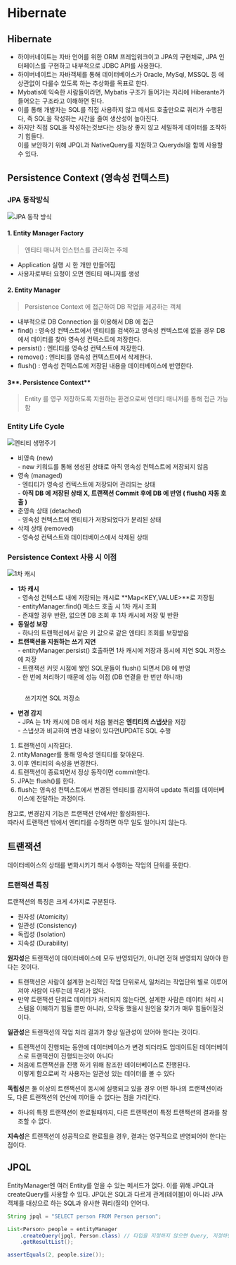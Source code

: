# Hibernate

## Hibernate

* 하이버네이트는 자바 언어를 위한 ORM 프레임워크이고 JPA의 구현체로, JPA 인터페이스를 구현하고 내부적으로 JDBC API를 사용한다.
* 하이버네이트는 자바객체를 통해 데이터베이스가 Oracle, MySql, MSSQL 등 에 상관없이 다룰수 있도록 하는 추상화를 목표로 한다.
* Mybatis에 익숙한 사람들이라면, Mybatis 구조가 들어가는 자리에 Hiberante가 들어오는 구조라고 이해하면 된다.
* 이를 통해 개발자는 SQL를 직접 사용하지 않고 메서드 호출만으로 쿼리가 수행된다, 즉 SQL을 작성하는 시간을 줄여 생산성이 높아진다.&#x20;
* 하지만 직접 SQL을 작성하는것보다는 성능상 좋지 않고 세밀하게 데이터를 조작하기 힘들다.\
  이를 보안하기 위해 JPQL과 NativeQuery를 지원하고 Querydsl을 함께 사용할 수 있다.

## Persistence Context (영속성 컨텍스트)

### JPA 동작방식 <a href="#section-2-jpa-brbr" id="section-2-jpa-brbr"></a>

![JPA 동작 방식](https://velog.velcdn.com/images%2Fcodren%2Fpost%2F3eaacc52-8165-469f-8976-ddae78508d7f%2Fimage.png)

#### **1. Entity Manager Factory**

> 엔티티 매니저 인스턴스를 관리하는 주체

* Application 실행 시 한 개만 만들어짐
* 사용자로부터 요청이 오면 엔티티 매니저를 생성

#### **2. Entity Manager**

> Persistence Context 에 접근하여 DB 작업을 제공하는 객체

* 내부적으로 DB Connection 을 이용해서 DB 에 접근
* find() : 영속성 컨텍스트에서 엔티티를 검색하고 영속성 컨텍스트에 없을 경우 DB에서 데이터를 찾아 영속성 컨텍스트에 저장한다.
* persist() : 엔티티를 영속성 컨텍스트에 저장한다.
* remove() : 엔티티를 영속성 컨텍스트에서 삭제한다.
* flush() : 영속성 컨텍스트에 저장된 내용을 데이터베이스에 반영한다.

#### 3**. Persistence Context**

> Entity 를 영구 저장하도록 지원하는 환경으로써 엔티티 매니저를 통해 접근 가능함

### **Entity Life Cycle**

![엔티티 생명주기](https://velog.velcdn.com/images%2Fcodren%2Fpost%2Fd17715aa-9de8-46ab-813d-128712c04f33%2Fimage.png)

* 비영속 (new)\
  \- new 키워드를 통해 생성된 상태로 아직 영속성 컨텍스트에 저장되지 않음
* 영속 (managed)\
  \- 엔티티가 영속성 컨텍스트에 저장되어 관리되는 상태\
  \- **아직 DB 에 저장된 상태 X, 트랜잭션 Commit 후에 DB 에 반영 ( flush() 자동 호출 )**
* 준영속 상태 (detached)\
  \- 영속성 컨텍스트에 엔티티가 저장되었다가 분리된 상태
* 삭제 상태 (removed)\
  \- 영속성 컨텍스트와 데이터베이스에서 삭제된 상태

### **Persistence Context 사용 시 이점**

![1차 캐시](https://velog.velcdn.com/images%2Fcodren%2Fpost%2Faa287462-bfe0-45ac-a9d7-1a374c249d33%2Fimage.png)

* **1차 캐시**\
  \- 영속성 컨텍스트 내에 저장되는 캐시로 **Map\<KEY,VALUE>**로 저장됨\
  \- entityManager.find() 메소드 호출 시 1차 캐시 조회\
  \- 존재할 경우 반환, 없으면 DB 조회 후 1차 캐시에 저장 및 반환
* **동일성 보장**\
  \- 하나의 트랜잭션에서 같은 키 값으로 같은 엔티티 조회를 보장받음
* **트랜잭션을 지원하는 쓰기 지연**\
  \- entityManager.persist() 호출하면 1차 캐시에 저장과 동시에 지연 SQL 저장소에 저장\
  \- 트랜잭션 커밋 시점에 쌓인 SQL문들이 flush() 되면서 DB 에 반영\
  \- 한 번에 처리하기 때문에 성능 이점 (DB 연결을 한 번만 하니까)

<figure><img src="https://velog.velcdn.com/images%2Fcodren%2Fpost%2Fa8ad8406-b581-4a45-a964-1636a47754e4%2Fimage.png" alt=""><figcaption><p>쓰기지연 SQL 저장소</p></figcaption></figure>

* **변경 감지**\
  \- JPA 는 1차 캐시에 DB 에서 처음 불러온 **엔티티의 스냅샷**을 저장\
  \- 스냅샷과 비교하여 변경 내용이 있다면UPDATE SQL 수행

1. 트랜잭션이 시작된다.
2. ntityManager를 통해 영속성 엔티티를 찾아온다.
3. 이후 엔티티의 속성을 변경한다.
4. 트랜잭션이 종료되면서 정상 동작이면 commit한다.
5. JPA는 flush()를 한다.
6. flush는 영속성 컨텍스트에서 변경된 엔티티를 감지하여 update 쿼리를 데이터베이스에 전달하는 과정이다.

참고로, 변경감지 기능은 트랜잭션 안에서만 활성화된다. \
따라서 트랜잭션 밖에서 엔티티를 수정하면 아무 일도 일어나지 않는다.

## 트랜잭션

데이터베이스의 상태를 변화시키기 해서 수행하는 작업의 단위를 뜻한다.

### 트랜잭션 특징

트랜잭션의 특징은 크게 4가지로 구분된다.&#x20;

* 원자성 (Atomicity)
* 일관성 (Consistency)
* 독립성 (Isolation)
* 지속성 (Durability)

&#x20;**원자성**은 트랜잭션이 데이터베이스에 모두 반영되던가, 아니면 전혀 반영되지 않아야 한다는 것이다. &#x20;

* 트랜잭션은 사람이 설계한 논리적인 작업 단위로서, 일처리는 작업단위 별로 이루어 져야 사람이 다루는데 무리가 없다.
* 만약 트랜잭션 단위로 데이터가 처리되지 않는다면, 설계한 사람은 데이터 처리 시스템을 이해하기 힘들 뿐만 아니라, 오작동 했을시 원인을 찾기가 매우 힘들어질것이다.

&#x20;**일관성**은 트랜잭션의 작업 처리 결과가 항상 일관성이 있어야 한다는 것이다.&#x20;

* 트랜잭션이 진행되는 동안에 데이터베이스가 변경 되더라도 업데이트된 데이터베이스로 트랜잭션이 진행되는것이 아니다
* 처음에 트랜잭션을 진행 하기 위해 참조한 데이터베이스로 진행된다. \
  이렇게 함으로써 각 사용자는 일관성 있는 데이터를 볼 수 있다

&#x20;**독립성**은 둘 이상의 트랜잭션이 동시에 실행되고 있을 경우 어떤 하나의 트랜잭션이라도, 다른 트랜잭션의 연산에 끼어들 수 없다는 점을 가리킨다.

* 하나의 특정 트랜잭션이 완료될때까지, 다른 트랜잭션이 특정 트랜잭션의 결과를 참조할 수 없다.

&#x20;**지속성**은 트랜잭션이 성공적으로 완료됬을 경우, 결과는 영구적으로 반영되어야 한다는 점이다.

## JPQL

EntityManager엔 여러 Entity를 얻을 수 있는 메서드가 없다. 이를 위해 JPQL과 createQuery를 사용할 수 있다. JPQL은 SQL과 다르게 관계(테이블)이 아니라 JPA 객체를 대상으로 하는 SQL과 유사한 쿼리(질의) 언어다.

```java
String jpql = "SELECT person FROM Person person";

List<Person> people = entityManager
	.createQuery(jpql, Person.class) // 타입을 지정하지 않으면 Query, 지정하면 TypedQuery.
	.getResultList();

assertEquals(2, people.size());
```
